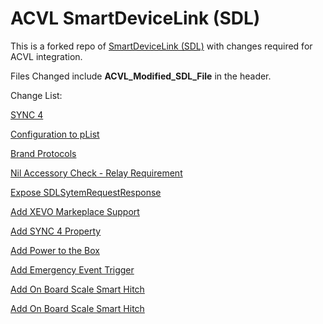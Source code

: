 # ACVL SmartDeviceLink (SDL)

This is a forked repo of [SmartDeviceLink (SDL)](https://github.com/smartdevicelink/sdl_ios) with changes required for ACVL integration.

Files Changed include **ACVL_Modified_SDL_File** in the header.

Change List:

[SYNC 4](https://github.ford.com/FordMobile/sdl_ag/pull/1)

[Configuration to pList](https://github.ford.com/FordMobile/sdl_ag/pull/2)

[Brand Protocols](https://github.ford.com/FordMobile/sdl_ag/pull/3)

[Nil Accessory Check - Relay Requirement](https://github.ford.com/FordMobile/sdl_ag/pull/6)

[Expose SDLSytemRequestResponse](https://github.ford.com/FordMobile/sdl_ios/pull/7)

[Add XEVO Markeplace Support](https://github.ford.com/FordMobile/sdl_ios/pull/9)

[Add SYNC 4 Property](https://github.ford.com/FordMobile/sdl_ag/pull/26)

[Add Power to the Box](https://github.ford.com/FordMobile/sdl_ios/pull/21)

[Add Emergency Event Trigger](https://github.ford.com/FordMobile/sdl_ios/pull/24)

[Add On Board Scale Smart Hitch](https://github.ford.com/FordMobile/sdl_ios/pull/27)

[Add On Board Scale Smart Hitch](https://github.ford.com/FordMobile/sdl_ios/pull/27)
